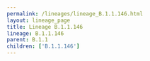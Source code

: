 ```yaml
---
permalink: /lineages/lineage_B.1.1.146.html
layout: lineage_page
title: Lineage B.1.1.146
lineage: B.1.1.146
parent: B.1.1
children: ['B.1.1.146']
---
```

